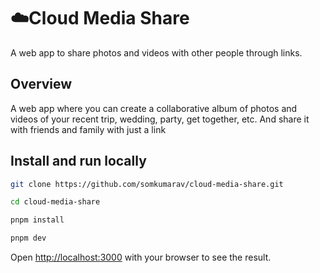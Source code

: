 # ☁️Cloud Media Share

A web app to share photos and videos with other people through links.

## Overview

A web app where you can create a collaborative album of photos and videos of your recent trip, wedding, party, get together, etc. And share it with friends and family with just a link

## Install and run locally

```bash
git clone https://github.com/somkumarav/cloud-media-share.git

cd cloud-media-share

pnpm install

pnpm dev
```

Open [http://localhost:3000](http://localhost:3000) with your browser to see the result.
